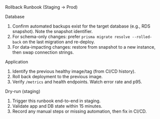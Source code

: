Rollback Runbook (Staging → Prod)

Database

1. Confirm automated backups exist for the target database (e.g., RDS snapshot). Note the snapshot identifier.
2. For schema-only changes: prefer `prisma migrate resolve --rolled-back` on the last migration and re-deploy.
3. For data-impacting changes: restore from snapshot to a new instance, then swap connection strings.

Application

1. Identify the previous healthy image/tag (from CI/CD history).
2. Roll back deployment to the previous image.
3. Verify `/metrics` and health endpoints. Watch error rate and p95.

Dry-run (staging)

1. Trigger this runbook end-to-end in staging.
2. Validate app and DB state within 15 minutes.
3. Record any manual steps or missing automation, then fix in CI/CD.


